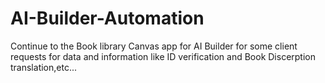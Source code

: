 # AI-Builder-Automation
Continue to the Book library Canvas app for AI Builder for some client requests for data and information like ID verification and Book Discerption translation,etc... 
